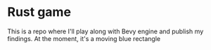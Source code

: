 # Rust game
This is a repo where I'll play along with Bevy engine and publish my findings.
At the moment, it's a moving blue rectangle
